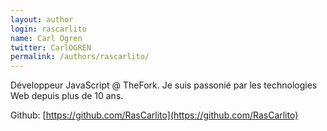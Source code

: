 ```yaml
---
layout: author
login: rascarlito
name: Carl Ogren
twitter: CarlOGREN
permalink: /authors/rascarlito/
---
```

Développeur JavaScript @ TheFork. Je suis passonié par les technologies Web depuis plus de 10 ans.

Github: [https://github.com/RasCarlito](https://github.com/RasCarlito)
